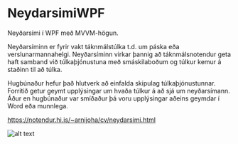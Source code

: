 # NeydarsimiWPF
Neyðarsími í WPF með MVVM-högun. 

Neyðarsíminn er fyrir vakt táknmálstúlka t.d. um páska eða verslunarmannahelgi. Neyðarsíminn virkar þannig að táknmálsnotendur geta haft samband við túlkaþjónustuna með smáskilaboðum og túlkur kemur á staðinn til að túlka.

Hugbúnaður hefur það hlutverk að einfalda skipulag túlkaþjónustunnar. Forritið getur geymt upplýsingar um hvaða túlkur á að sjá um neyðarsímann. Áður en hugbúnaður var smíðaður þá voru upplýsingar aðeins geymdar í Word eða munnlega. 

https://notendur.hi.is/~arnijoha/cv/neydarsimi.html

![alt text](https://notendur.hi.is/~arnijoha/cv/img/Capture.JPG)
